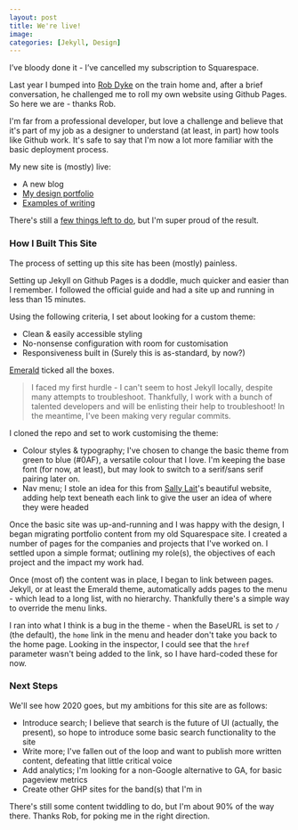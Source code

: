 ```yaml
---
layout: post
title: We're live!
image: 
categories: [Jekyll, Design]
---
```

I’ve bloody done it - I’ve cancelled my subscription to Squarespace.

Last year I bumped into [Rob Dyke](https://robdyke.com/) on the train home and, after a brief conversation, he challenged me to roll my own website using Github Pages. So here we are - thanks Rob.

I'm far from a professional developer, but love a challenge and believe that it's part of my job as a designer to understand (at least, in part) how tools like Github work. It's safe to say that I'm now a lot more familiar with the basic deployment process.

My new site is (mostly) live: 
* A new blog
* [My design portfolio](../pages/portfolio)
* [Examples of writing](../pages/ux-writing)

There's still a [few things left to do](2019-12-27-setting-up-jekyll), but I'm super proud of the result.

### How I Built This Site
The process of setting up this site has been (mostly) painless. 

Setting up Jekyll on Github Pages is a doddle, much quicker and easier than I remember. I followed the official guide and had a site up and running in less than 15 minutes. 

Using the following criteria, I set about looking for a custom theme: 

* Clean & easily accessible styling
* No-nonsense configuration with room for customisation
* Responsiveness built in (Surely this is as-standard, by now?)

[Emerald](https://github.com/KingFelix/emerald) ticked all the boxes. 

> I faced my first hurdle - I can't seem to host Jekyll locally, despite many attempts to troubleshoot. Thankfully, I work with a bunch of talented developers and will be enlisting their help to troubleshoot! In the meantime, I've been making very regular commits. 

I cloned the repo and set to work customising the theme:

* Colour styles & typography; I've chosen to change the basic theme from green to blue (#0AF), a versatile colour that I love. I'm keeping the base font (for now, at least), but may look to switch to a serif/sans serif pairing later on. 
* Nav menu; I stole an idea for this from [Sally Lait](https://sallylait.com/)'s beautiful website, adding help text beneath each link to give the user an idea of where they were headed

Once the basic site was up-and-running and I was happy with the design, I began migrating portfolio content from my old Squarespace site. I created a number of pages for the companies and projects that I've worked on. I settled upon a simple format; outlining my role(s), the objectives of each project and the impact my work had.

Once (most of) the content was in place, I began to link between pages. Jekyll, or at least the Emerald theme, automatically adds pages to the menu - which lead to a long list, with no hierarchy. Thankfully there's a simple way to override the menu links. 

I ran into what I think is a bug in the theme - when the BaseURL is set to `/` (the default), the `home` link in the menu and header don't take you back to the home page. Looking in the inspector, I could see that the `href` parameter wasn't being added to the link, so I have hard-coded these for now.

### Next Steps
We'll see how 2020 goes, but my ambitions for this site are as follows: 

* Introduce search; I believe that search is the future of UI (actually, the present), so hope to introduce some basic search functionality to the site
* Write more; I've fallen out of the loop and want to publish more written content, defeating that little critical voice
* Add analytics; I'm looking for a non-Google alternative to GA, for basic pageview metrics
* Create other GHP sites for the band(s) that I'm in

There's still some content twiddling to do, but I'm about 90% of the way there. Thanks Rob, for poking me in the right direction. 